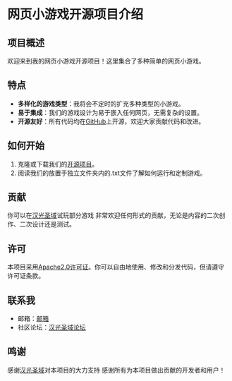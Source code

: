 # 网页小游戏开源项目介绍

## 项目概述
欢迎来到我的网页小游戏开源项目！这里集合了多种简单的网页小游戏。

## 特点
- **多样化的游戏类型**：我将会不定时的扩充多种类型的小游戏。
- **易于集成**：我们的游戏设计为易于嵌入任何网页，无需复杂的设置。
- **开源友好**：所有代码均在[GitHub](https://github.com/ElriraXX/Web_Games)上开源，欢迎大家贡献代码和改进。


## 如何开始
1. 克隆或下载我们的[开源项目](https://github.com/ElriraXX/Web_Games)。
2. 阅读我们的放置于独立文件夹内的.txt文件了解如何运行和定制游戏。

## 贡献
你可以在[汉光圣域](https://www.mchgsy.top/)试玩部分游戏
非常欢迎任何形式的贡献，无论是内容的二次创作、二次设计还是测试。

## 许可
本项目采用[Apache2.0许可证](https://github.com/ElriraXX/Web_Games/blob/master/LICENSE)。你可以自由地使用、修改和分发代码，但请遵守许可证条款。

## 联系我
- 邮箱：[邮箱](kaztso@qq.com)
- 社区论坛：[汉光圣域论坛](https://blog.mchgsy.top/)

## 鸣谢
感谢[汉光圣域](https://www.mchgsy.top/)对本项目的大力支持
感谢所有为本项目做出贡献的开发者和用户！

